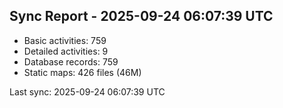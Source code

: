 ## Sync Report - 2025-09-24 06:07:39 UTC

- Basic activities: 759
- Detailed activities: 9
- Database records: 759
- Static maps: 426 files (46M)

Last sync: 2025-09-24 06:07:39 UTC
